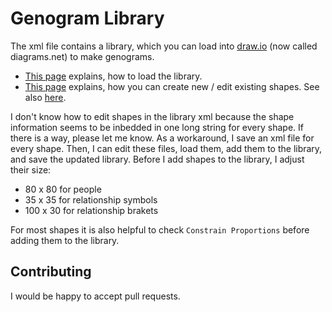 
# Genogram Library

The xml file contains a library, which you can load into [draw.io](https://www.diagrams.net/) (now called diagrams.net) to make genograms.

- [This page](https://www.diagrams.net/blog/custom-libraries) explains, how to load the library.
- [This page](https://www.diagrams.net/doc/faq/custom-shapes) explains, how you can create new / edit existing shapes. See also [here](https://desk.draw.io/support/solutions/articles/16000052874-how-to-create-and-edit-shapes-).

I don't know how to edit shapes in the library xml because the shape information seems to be inbedded in one long string for every shape. If there is a way, please let me know. As a workaround, I save an xml file for every shape. Then, I can edit these files, load them, add them to the library, and save the updated library. Before I add shapes to the library, I adjust their size:
- 80 x 80 for people 
- 35 x 35 for relationship symbols 
- 100 x 30 for relationship brakets

For most shapes it is also helpful to check `Constrain Proportions` before adding them to the library.

## Contributing

I would be happy to accept pull requests.